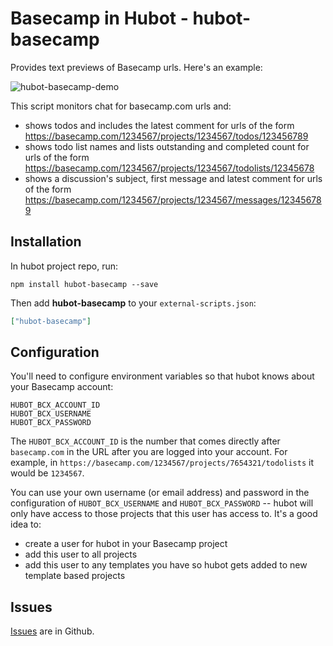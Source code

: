 # Basecamp in Hubot - hubot-basecamp

Provides text previews of Basecamp urls. Here's an example:

![hubot-basecamp-demo](https://cloud.githubusercontent.com/assets/509217/5155887/0a6248a8-7263-11e4-9cb6-ae8d4c4b1742.png)

This script monitors chat for basecamp.com urls and:
* shows todos and includes the latest comment for urls of the form https://basecamp.com/1234567/projects/1234567/todos/123456789
* shows todo list names and lists outstanding and completed count for urls of the form https://basecamp.com/1234567/projects/1234567/todolists/12345678
* shows a discussion's subject, first message and latest comment for urls of the form https://basecamp.com/1234567/projects/1234567/messages/123456789


## Installation

In hubot project repo, run:

`npm install hubot-basecamp --save`

Then add **hubot-basecamp** to your `external-scripts.json`:

```json
["hubot-basecamp"]
```

## Configuration

You'll need to configure environment variables so that hubot knows about your Basecamp account:
```
HUBOT_BCX_ACCOUNT_ID
HUBOT_BCX_USERNAME
HUBOT_BCX_PASSWORD
```

The `HUBOT_BCX_ACCOUNT_ID` is the number that comes directly after `basecamp.com` in the URL after you are logged into your account. For example, in `https://basecamp.com/1234567/projects/7654321/todolists` it would be `1234567`.

You can use your own username (or email address) and password in the configuration of `HUBOT_BCX_USERNAME` and `HUBOT_BCX_PASSWORD` -- hubot will only have access to those projects that this user has access to. It's a good idea to:
* create a user for hubot in your Basecamp project
* add this user to all projects
* add this user to any templates you have so hubot gets added to new template based projects

## Issues
[Issues](https://github.com/ivanstegic/hubot-basecamp/issues) are in Github.
